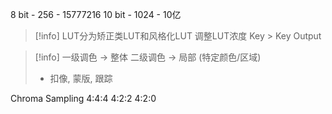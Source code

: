 
8 bit - 256 - 15777216
10 bit - 1024 - 10亿

> [!info] LUT分为矫正类LUT和风格化LUT
> 调整LUT浓度 Key > Key Output

> [!info]
> 一级调色 → 整体
> 二级调色 → 局部 (特定颜色/区域)
> - 扣像, 蒙版, 跟踪

Chroma Sampling
4:4:4
4:2:2
4:2:0